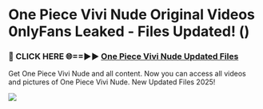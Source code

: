 # One Piece Vivi Nude Original Videos 0nlyFans Leaked - Files Updated! ()

<h3>🔴 CLICK HERE 🌐==►► <a href="https://tinyurl.com/2p9ay9w9" rel="nofollow">One Piece Vivi Nude Updated Files</a></h3>

Get One Piece Vivi Nude and all content. Now you can access all videos and pictures of One Piece Vivi Nude. New Updated Files 2025!

[![](https://i.imgur.com/KQgVmj3.gif)](https://tinyurl.com/2p9ay9w9)
